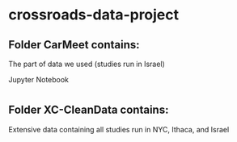 # crossroads-data-project
## Folder CarMeet contains:

The part of data we used (studies run in Israel)

Jupyter Notebook

# 

## Folder XC-CleanData contains:

Extensive data containing all studies run in NYC, Ithaca, and Israel
